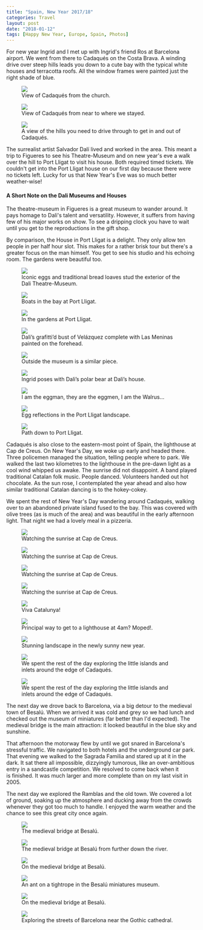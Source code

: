 ```yaml
---
title: "Spain, New Year 2017/18"
categories: Travel
layout: post
date: "2018-01-12"
tags: [Happy New Year, Europe, Spain, Photos]
---
```

For new year Ingrid and I met up with Ingrid's friend Ros at Barcelona airport. We went from there to Cadaqués on the Costa Brava. A winding drive over steep hills leads you down to a cute bay with the typical white houses and terracotta roofs. All the window frames were painted just the right shade of blue.

<figure>
<img src="/assets/images/cadaques/Spain01.jpg" />
<figcaption>View of Cadaqués from the church.</figcaption>
</figure>

<figure>
<img src="/assets/images/cadaques/Spain02.jpg" />
<figcaption>View of Cadaqués from near to where we stayed.</figcaption>
</figure>

<figure>
<img src="/assets/images/cadaques/Spain03.jpg" />
<figcaption>A view of the hills you need to drive through to get in and out of Cadaqués.</figcaption>
</figure>

The surrealist artist Salvador Dalí lived and worked in the area. This meant a trip to Figueres to see his Theatre-Museum and on new year's eve a walk over the hill to Port Lligat to visit his house. Both required timed tickets. We couldn't get into the Port Lligat house on our first day because there were no tickets left. Lucky for us that New Year's Eve was so much better weather-wise!

#### A Short Note on the Dali Museums and Houses
The theatre-museum in Figueres is a great museum to wander around. It pays homage to Dali's talent and versatility. However, it suffers from having few of his major works on show. To see a dripping clock you have to wait until you get to the reproductions in the gift shop.

By comparison, the House in Port Lligat is a delight. They only allow ten people in per half hour slot. This makes for a rather brisk tour but there's a greater focus on the man himself. You get to see his studio and his echoing room. The gardens were beautiful too. 

<figure>
<img src="/assets/images/cadaques/Spain06.jpg" />
<figcaption>Iconic eggs and traditional bread loaves stud the exterior of the Dali Theatre-Museum.</figcaption>
</figure>

<figure>
<img src="/assets/images/cadaques/Spain07.jpg" />
<figcaption>Boats in the bay at Port Lligat.</figcaption>
</figure>

<figure>
<img src="/assets/images/cadaques/Spain11.jpg" />
<figcaption>In the gardens at Port Lligat.</figcaption>
</figure>

<figure>
<img src="/assets/images/cadaques/Spain04.jpg" />
<figcaption>Dali’s grafitti’d bust of Velázquez complete with Las Meninas painted on the forehead.</figcaption>
</figure>

<figure>
<img src="/assets/images/cadaques/Spain05.jpg" />
<figcaption>Outside the museum is a similar piece.</figcaption>
</figure>

<figure>
<img src="/assets/images/cadaques/Spain08.jpg" />
<figcaption>Ingrid poses with Dali’s polar bear at Dali’s house.</figcaption>
</figure>

<figure>
<img src="/assets/images/cadaques/Spain09.jpg" />
<figcaption>I am the eggman, they are the eggmen, I am the Walrus...</figcaption>
</figure>

<figure>
<img src="/assets/images/cadaques/Spain10.jpg" />
<figcaption>Egg reflections in the Port Lligat landscape.</figcaption>
</figure>

<figure>
<img src="/assets/images/cadaques/Spain10a.jpg" />
<figcaption>Path down to Port Lligat.</figcaption>
</figure>

Cadaqués is also close to the eastern-most point of Spain, the lighthouse at Cap de Creus. On New Year's Day, we woke up early and headed there. Three policemen managed the situation, telling people where to park. We walked the last two kilometres to the lighthouse in the pre-dawn light as a cool wind whipped us awake. The sunrise did not disappoint. A band played traditional Catalan folk music. People danced. Volunteers handed out hot chocolate. As the sun rose, I contemplated the year ahead and also how similar traditional Catalan dancing is to the hokey-cokey.

We spent the rest of New Year's Day wandering around Cadaqués, walking over to an abandoned private island fused to the bay. This was covered with olive trees (as is much of the area) and was beautiful in the early afternoon light. That night we had a lovely meal in a pizzeria.

<figure>
<img src="/assets/images/cadaques/Spain12.jpg" />
<figcaption>Watching the sunrise at Cap de Creus.</figcaption>
</figure>

<figure>
<img src="/assets/images/cadaques/Spain13.jpg" />
<figcaption>Watching the sunrise at Cap de Creus.</figcaption>
</figure>

<figure>
<img src="/assets/images/cadaques/Spain13b.jpg" />
<figcaption>Watching the sunrise at Cap de Creus.</figcaption>
</figure>

<figure>
<img src="/assets/images/cadaques/Spain14.jpg" />
<figcaption>Watching the sunrise at Cap de Creus.</figcaption>
</figure>

<figure>
<img src="/assets/images/cadaques/Spain15.jpg" />
<figcaption>Viva Catalunya!</figcaption>
</figure>

<figure>
<img src="/assets/images/cadaques/Spain15b.jpg" />
<figcaption>Principal way to get to a lighthouse at 4am? Moped!.</figcaption>
</figure>

<figure>
<img src="/assets/images/cadaques/Spain16.jpg" />
<figcaption>Stunning landscape in the newly sunny new year.</figcaption>
</figure>

<figure>
<img src="/assets/images/cadaques/Spain17.jpg" />
<figcaption>We spent the rest of the day exploring the little islands and inlets around the edge of Cadaqués.</figcaption>
</figure>

<figure>
<img src="/assets/images/cadaques/Spain17b.jpg" />
<figcaption>We spent the rest of the day exploring the little islands and inlets around the edge of Cadaqués.</figcaption>
</figure>

The next day we drove back to Barcelona, via a big detour to the medieval town of Besalú. When we arrived it was cold and grey so we had lunch and checked out the museum of miniatures (far better than I'd expected). The medieval bridge is the main attraction: it looked beautiful in the blue sky and sunshine.

That afternoon the motorway flew by until we got snared in Barcelona's stressful traffic. We navigated to both hotels and the underground car park. That evening we walked to the Sagrada Familia and stared up at it in the dark. It sat there all impossible, dizzyingly tumorous, like an over-ambitious entry in a sandcastle competition. We resolved to come back when it is finished. It was much larger and more complete than on my last visit in 2005.

The next day we explored the Ramblas and the old town. We covered a lot of ground, soaking up the atmosphere and ducking away from the crowds whenever they got too much to handle. I enjoyed the warm weather and the chance to see this great city once again.

<figure>
<img src="/assets/images/cadaques/Spain19.jpg" />
<figcaption>The medieval bridge at Besalú.</figcaption>
</figure>

<figure>
<img src="/assets/images/cadaques/Spain20.jpg" />
<figcaption>The medieval bridge at Besalú from further down the river.</figcaption>
</figure>

<figure>
<img src="/assets/images/cadaques/Spain20b.jpg" />
<figcaption>On the medieval bridge at Besalú.</figcaption>
</figure>

<figure>
<img src="/assets/images/cadaques/Spain18.jpg" />
<figcaption>An ant on a tightrope in the Besalú miniatures museum.</figcaption>
</figure>

<figure>
<img src="/assets/images/cadaques/Spain21.jpg" />
<figcaption>On the medieval bridge at Besalú.</figcaption>
</figure>

<figure>
<img src="/assets/images/cadaques/Spain22.jpg" />
<figcaption>Exploring the streets of Barcelona near the Gothic cathedral.</figcaption>
</figure>

